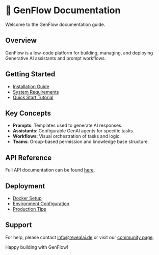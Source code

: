 
# 📖 GenFlow Documentation

Welcome to the GenFlow documentation guide.

## Overview

GenFlow is a low-code platform for building, managing, and deploying Generative AI assistants and prompt workflows.

## Getting Started

- [Installation Guide](#)
- [System Requirements](#)
- [Quick Start Tutorial](#)

## Key Concepts

- **Prompts**: Templates used to generate AI responses.
- **Assistants**: Configurable GenAI agents for specific tasks.
- **Workflows**: Visual orchestration of tasks and logic.
- **Teams**: Group-based permission and knowledge base structure.

## API Reference

Full API documentation can be found [here](#).

## Deployment

- [Docker Setup](#)
- [Environment Configuration](#)
- [Production Tips](#)

## Support

For help, please contact [info@revealai.de](mailto:info@revealai.de) or visit our [community page](#).

Happy building with GenFlow!
